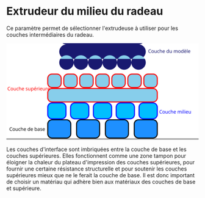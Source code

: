 Extrudeur du milieu du radeau
====
Ce paramètre permet de sélectionner l'extrudeuse à utiliser pour les couches intermédiaires du radeau.

![Où sont situées les couches intermédiaires dans le radeau](../images/raft_dimensions_simplified_fr.svg)

Les couches d'interface sont imbriquées entre la couche de base et les couches supérieures. Elles fonctionnent comme une zone tampon pour éloigner la chaleur du plateau d'impression des couches supérieures, pour fournir une certaine résistance structurelle et pour soutenir les couches supérieures mieux que ne le ferait la couche de base. Il est donc important de choisir un matériau qui adhère bien aux matériaux des couches de base et supérieure.
